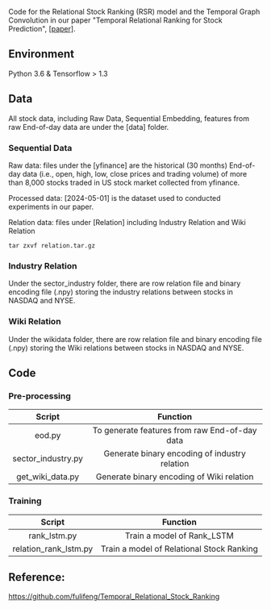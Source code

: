 Code for the Relational Stock Ranking (RSR) model and the Temporal Graph Convolution in our paper "Temporal Relational Ranking for Stock Prediction", [\[paper\]](https://arxiv.org/abs/1809.09441).

## Environment

Python 3.6 & Tensorflow > 1.3

## Data

All stock data, including Raw Data, Sequential Embedding, features from raw End-of-day data are under the [data] folder.

### Sequential Data

Raw data: files under the [yfinance] are the historical (30 months) End-of-day data (i.e., open, high, low, close prices and trading volume) of more than 8,000 stocks traded in US stock market collected from yfinance.

Processed data: [2024-05-01] is the dataset used to conducted experiments in our paper.

Relation data: files under [Relation] including Industry Relation and Wiki Relation
```
tar zxvf relation.tar.gz
```

### Industry Relation

Under the sector_industry folder, there are row relation file and binary encoding file (.npy) storing the industry relations between stocks in NASDAQ and NYSE.

### Wiki Relation

Under the wikidata folder, there are row relation file and binary encoding file (.npy) storing the Wiki relations between stocks in NASDAQ and NYSE.

## Code

### Pre-processing

|       Script       | Function |
|:------------------:| :-----------: |
|       eod.py       | To generate features from raw End-of-day data |
| sector_industry.py | Generate binary encoding of industry relation |
|        get_wiki_data.py         | Generate binary encoding of Wiki relation |

### Training
| Script | Function |
| :-----------: | :-----------: |
| rank_lstm.py | Train a model of Rank_LSTM |
| relation_rank_lstm.py | Train a model of Relational Stock Ranking |

## Reference:
https://github.com/fulifeng/Temporal_Relational_Stock_Ranking



